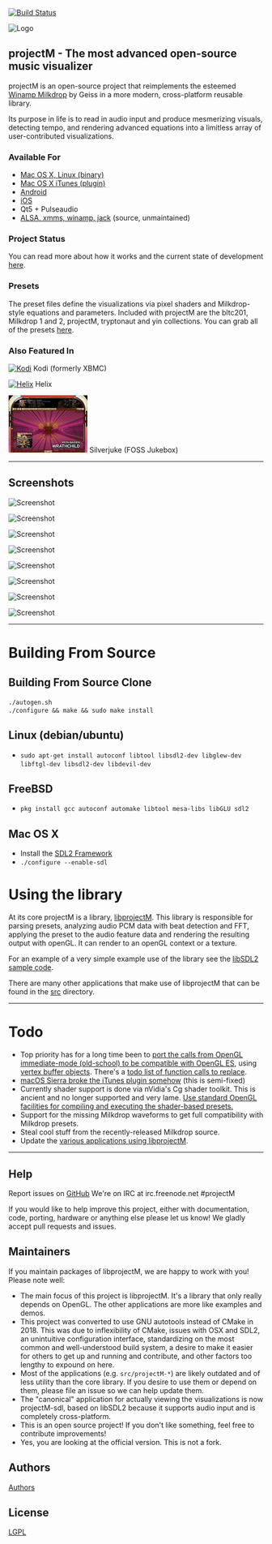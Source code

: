 [![Build Status](https://travis-ci.org/projectM-visualizer/projectm.svg?branch=master)](https://travis-ci.org/projectM-visualizer/projectm)

![Logo](https://github.com/projectM-visualizer/projectm/raw/master/web/logo.png)

## projectM - The most advanced open-source music visualizer
projectM is an open-source project that reimplements the esteemed [Winamp Milkdrop](https://en.wikipedia.org/wiki/MilkDrop) by Geiss in a more modern, cross-platform reusable library.

Its purpose in life is to read in audio input and produce mesmerizing visuals, detecting tempo, and rendering advanced equations into a limitless array of user-contributed visualizations.

### Available For
* [Mac OS X, Linux (binary)](https://github.com/projectM-visualizer/projectm/releases/tag/v0.9.2-beta)
* [Mac OS X iTunes (plugin)](https://github.com/projectM-visualizer/projectm/releases/tag/v0.9.1-beta)
* [Android](https://play.google.com/store/apps/details?id=com.psperl.projectM)
* [iOS](https://itunes.apple.com/us/app/projectm-music-visualizer/id530922227?mt=8&ign-mpt=uo%3D4)
* Qt5 + Pulseaudio
* [ALSA, xmms, winamp, jack](https://sourceforge.net/projects/projectm/files/) (source, unmaintained)

### Project Status
You can read more about how it works and the current state of development [here](https://lwn.net/Articles/750152/).

### Presets
The preset files define the visualizations via pixel shaders and Milkdrop-style equations and parameters. Included with projectM are the bltc201, Milkdrop 1 and 2, projectM, tryptonaut and yin collections. You can grab all of the presets [here](http://spiegelmc.com.s3.amazonaws.com/pub/projectm_presets.zip).

### Also Featured In
[![Kodi](https://github.com/projectM-visualizer/projectm/raw/master/web/kodi.png)](https://kodi.tv/)
Kodi (formerly XBMC)

[![Helix](https://github.com/projectM-visualizer/projectm/raw/master/web/helix.jpg)](http://ghostfiregames.com/helixhome.html)
Helix

[![Silverjuke](https://github.com/projectM-visualizer/projectm/raw/master/web/silverjuke.png)](https://www.silverjuke.net)
Silverjuke (FOSS Jukebox)

***

## Screenshots
![Screenshot](https://github.com/projectM-visualizer/projectm/raw/master/src/projectM-iTunes/projectM%20screenshots/Screen%20Shot%202014-08-25%20at%2012.31.20%20AM.png)

![Screenshot](https://github.com/projectM-visualizer/projectm/raw/master/src/projectM-iTunes/projectM%20screenshots/Screen%20Shot%202014-08-25%20at%2012.33.50%20AM.png)

![Screenshot](https://github.com/projectM-visualizer/projectm/raw/master/src/projectM-iTunes/projectM%20screenshots/Screen%20Shot%202014-07-18%20at%202.14.41%20PM.png)

![Screenshot](https://github.com/projectM-visualizer/projectm/raw/master/src/projectM-iTunes/projectM%20screenshots/Screen%20Shot%202014-07-18%20at%202.13.53%20PM.png)

![Screenshot](https://github.com/projectM-visualizer/projectm/raw/master/src/projectM-iTunes/projectM%20screenshots/Screen%20Shot%202014-07-18%20at%202.15.36%20PM.png)

![Screenshot](https://github.com/projectM-visualizer/projectm/raw/master/src/projectM-iTunes/projectM%20screenshots/Screen%20Shot%202014-08-16%20at%204.49.32%20PM.png)

![Screenshot](https://github.com/projectM-visualizer/projectm/raw/master/src/projectM-iTunes/projectM%20screenshots/Screen%20Shot%202014-08-16%20at%204.50.37%20PM.png)

![Screenshot](https://github.com/projectM-visualizer/projectm/raw/master/src/projectM-iTunes/projectM%20screenshots/Screen%20Shot%202014-08-25%20at%2012.31.07%20AM.png)

***

# Building From Source

## Building From Source Clone
```
./autogen.sh
./configure && make && sudo make install
```

## Linux (debian/ubuntu)
* `sudo apt-get install autoconf libtool libsdl2-dev libglew-dev libftgl-dev libsdl2-dev libdevil-dev`

## FreeBSD
* `pkg install gcc autoconf automake libtool mesa-libs libGLU sdl2`

## Mac OS X
* Install the [SDL2 Framework](https://www.libsdl.org/download-2.0.php)
* `./configure --enable-sdl`


# Using the library
At its core projectM is a library, [libprojectM](src/libprojectM). This library is responsible for parsing presets, analyzing audio PCM data with beat detection and FFT, applying the preset to the audio feature data and rendering the resulting output with openGL. It can render to an openGL context or a texture.

For an example of a very simple example use of the library see the [libSDL2 sample code](src/projectM-sdl/projectM_SDL_main.cpp).

There are many other applications that make use of libprojectM that can be found in the [src](src/) directory.

***

# Todo
* Top priority has for a long time been to [port the calls from OpenGL immediate-mode (old-school) to be compatible with OpenGL ES](https://github.com/projectM-visualizer/projectm/issues/11), using [vertex buffer objects](http://duriansoftware.com/joe/An-intro-to-modern-OpenGL.-Chapter-2.1:-Buffers-and-Textures.html). There's a [todo list of function calls to replace](https://github.com/projectM-visualizer/projectm/blob/gles/glES-porting.txt).
* [macOS Sierra broke the iTunes plugin somehow](https://github.com/projectM-visualizer/projectm/issues/7) (this is semi-fixed)
* Currently shader support is done via nVidia's Cg shader toolkit. This is ancient and no longer supported and very lame. [Use standard OpenGL facilities for compiling and executing the shader-based presets.](https://github.com/projectM-visualizer/projectm/pull/26)
* Support for the missing Milkdrop waveforms to get full compatibility with Milkdrop presets.
* Steal cool stuff from the recently-released Milkdrop source.
* Update the [various applications using libprojectM](src).

***

## Help
Report issues on [GitHub](https://github.com/projectM-visualizer/projectm/issues/new)
We're on IRC at irc.freenode.net #projectM

If you would like to help improve this project, either with documentation, code, porting, hardware or anything else please let us know! We gladly accept pull requests and issues.

## Maintainers
If you maintain packages of libprojectM, we are happy to work with you! Please note well:
* The main focus of this project is libprojectM. It's a library that only really depends on OpenGL. The other applications are more like examples and demos.
* This project was converted to use GNU autotools instead of CMake in 2018. This was due to inflexibility of CMake, issues with OSX and SDL2, an unintuitive configuration interface, standardizing on the most common and well-understood build system, a desire to make it easier for others to get up and running and contribute, and other factors too lengthy to expound on here.
* Most of the applications (e.g. `src/projectM-*`) are likely outdated and of less utility than the core library. If you desire to use them or depend on them, please file an issue so we can help update them.
* The "canonical" application for actually viewing the visualizations is now projectM-sdl, based on libSDL2 because it supports audio input and is completely cross-platform.
* This is an open source project! If you don't like something, feel free to contribute improvements!
* Yes, you are looking at the official version. This is not a fork.

## Authors
[Authors](https://github.com/projectM-visualizer/projectm/raw/master/AUTHORS.txt)

## License
[LGPL](https://github.com/projectM-visualizer/projectm/raw/master/LICENSE.txt)
